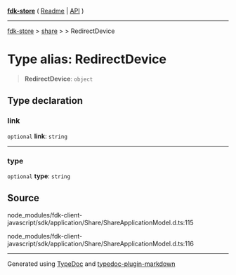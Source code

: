 [**fdk-store**](../../../README.md) ( [Readme](../../../README.md) \| [API](../../../API.md) )

---

[fdk-store](../../../API.md) > [share](../../README.md) > [<internal>](../README.md) > RedirectDevice

# Type alias: RedirectDevice

> **RedirectDevice**: `object`

## Type declaration

### link

`optional` **link**: `string`

---

### type

`optional` **type**: `string`

## Source

node_modules/fdk-client-javascript/sdk/application/Share/ShareApplicationModel.d.ts:115

node_modules/fdk-client-javascript/sdk/application/Share/ShareApplicationModel.d.ts:116

---

Generated using [TypeDoc](https://typedoc.org/) and [typedoc-plugin-markdown](https://www.npmjs.com/package/typedoc-plugin-markdown)
